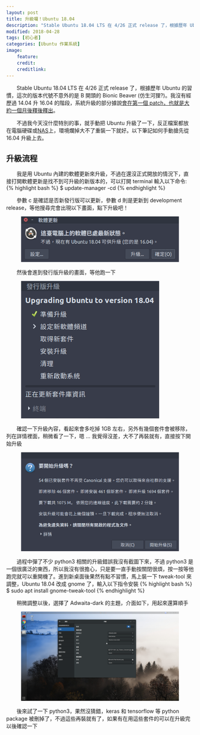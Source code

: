 ```yaml
---
layout: post
title: 升級囉！Ubuntu 18.04
description: "Stable Ubuntu 18.04 LTS 在 4/26 正式 release 了，根據歷年 Ubuntu 的習慣，這次的版本代號不意外的是 B 開頭的 Bionic Beaver (仿生河狸?)，系統升級的部分據說會在第一個 patch，也就是大約一個月後釋出。以下筆記如何手動搶先從 16.04 升級上去。"
modified: 2018-04-28
tags: [初心者]
categories: [Ubuntu 作業系統]
image:
    feature: 
    credit: 
    creditlink: 
---
```


　　Stable Ubuntu 18.04 LTS 在 4/26 正式 release 了，根據歷年 Ubuntu 的習慣，這次的版本代號不意外的是 B 開頭的 Bionic Beaver (仿生河狸?)。我沒有經歷過 14.04 升 16.04 的階段，系統升級的部分據說[會在第一個 patch，也就是大約一個月後釋後釋出](https://askubuntu.com/questions/1028624/not-able-to-upgrade-from-16-04-lts-to-18-04-lts)。

　　不過我今天沒什麼特別的事，就手動把 Ubuntu 升級了一下，反正檔案都放在電腦硬碟或[NAS](https://www.synology.com/zh-tw)上，環境爛掉大不了重裝一下就好。以下筆記如何手動搶先從 16.04 升級上去。

<!--more--> 

## 升級流程
　　我是用 Ubuntu 內建的軟體更新來升級，不過在還沒正式開放的情況下，直接打開軟體更新是找不到可升級的新版本的，可以打開 terminal 輸入以下命令:
{% highlight bash %}
$ update-manager -cd
{% endhighlight %}

　　參數 c 是確認是否新發行版可以更新，參數 d 則是更新到 development release，等他搜尋完會出現以下畫面，點下升級吧！
<figure class="large center">
	<img src="/images/2018/04/ubuntu-1804-upgrade-0.png" alt="">
</figure>

　　然後會進到發行版升級的畫面，等他跑一下
<figure class="center">
	<img src="/images/2018/04/ubuntu-1804-upgrade-1.png" alt="">
</figure>

　　確認一下升級內容，看起來會多吃掉 1GB 左右，另外有幾個套件會被移除，列在詳情裡面，稍微看了一下，嗯 ... 我覺得沒差，大不了再裝就有，直接按下開始升級
<figure class="large center">
	<img src="/images/2018/04/ubuntu-1804-upgrade-2.png" alt="">
</figure>

　　過程中彈了不少 python3 相關的升級錯誤我沒有截圖下來，不過 python3 是一個很廣泛的東西，所以我沒有很擔心，只是要一直手動按關閉很煩，按一按等他跑完就可以重開機了。進到新桌面後果然有點不習慣，馬上裝一下 tweak-tool 來調整，Ubuntu 18.04 改成 gnome 了，輸入以下指令安裝
{% highlight bash %}
$ sudo apt install gnome-tweak-tool
{% endhighlight %}

　　稍微調整以後，選擇了 Adwaita-dark 的主題，介面如下，用起來還算順手
<figure class="center">
	<img src="/images/2018/04/ubuntu-1804-upgrade-4.png" alt="">
</figure>

　　後來試了一下 python3，果然沒猜錯，keras 和 tensorflow 等 python package 被刪掉了，不過這些再裝就有了，如果有在用這些套件的可以在升級完以後確認一下
